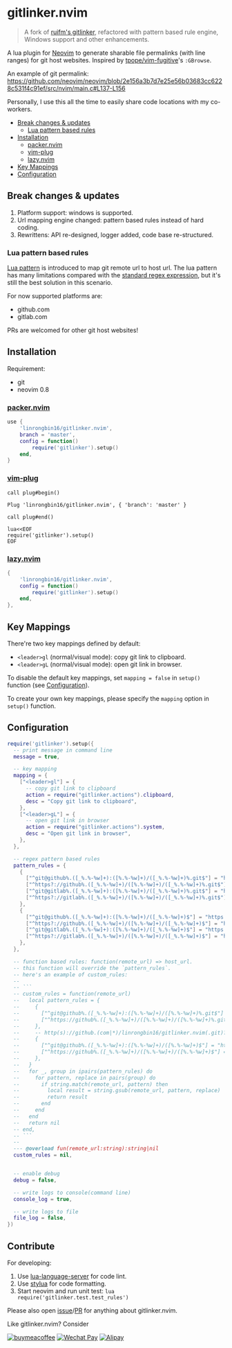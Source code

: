 # gitlinker.nvim

> A fork of [ruifm's gitlinker](https://github.com/ruifm/gitlinker.nvim), refactored
> with pattern based rule engine, Windows support and other enhancements.

A lua plugin for [Neovim](https://github.com/neovim/neovim) to generate sharable
file permalinks (with line ranges) for git host websites. Inspired by
[tpope/vim-fugitive](https://github.com/tpope/vim-fugitive)'s `:GBrowse`.

An example of git permalink:
<https://github.com/neovim/neovim/blob/2e156a3b7d7e25e56b03683cc6228c531f4c91ef/src/nvim/main.c#L137-L156>

Personally, I use this all the time to easily share code locations with my
co-workers.

- [Break changes & updates](#break-changes--updates)
  - [Lua pattern based rules](#lua-pattern-based-rules)
- [Installation](#installation)
  - [packer.nvim](#packernvim)
  - [vim-plug](#vim-plug)
  - [lazy.nvim](#lazynvim)
- [Key Mappings](#key-mappings)
- [Configuration](#configuration)

## Break changes & updates

1. Platform support: windows is supported.
2. Url mapping engine changed: pattern based rules instead of hard coding.
3. Rewrittens: API re-designed, logger added, code base re-structured.

### Lua pattern based rules

[Lua pattern](https://www.lua.org/pil/20.2.html) is introduced to map git remote
url to host url. The lua pattern has many limitations compared with the
[standard regex expression](https://en.wikipedia.org/wiki/Regular_expression),
but it's still the best solution in this scenario.

For now supported platforms are:

- github.com
- gitlab.com

PRs are welcomed for other git host websites!

## Installation

Requirement:

- git
- neovim 0.8

### [packer.nvim](https://github.com/wbthomason/packer.nvim)

```lua
use {
    'linrongbin16/gitlinker.nvim',
    branch = 'master',
    config = function()
        require('gitlinker').setup()
    end,
}
```

### [vim-plug](https://github.com/junegunn/vim-plug)

```vim
call plug#begin()

Plug 'linrongbin16/gitlinker.nvim', { 'branch': 'master' }

call plug#end()

lua<<EOF
require('gitlinker').setup()
EOF
```

### [lazy.nvim](https://github.com/folke/lazy.nvim)

```lua
{
    'linrongbin16/gitlinker.nvim',
    config = function()
        require('gitlinker').setup()
    end,
},
```

## Key Mappings

There're two key mappings defined by default:

- `<leader>gl` (normal/visual mode): copy git link to clipboard.
- `<leader>gL` (normal/visual mode): open git link in browser.

To disable the default key mappings, set `mapping = false` in `setup()` function
(see [Configuration](#configuration)).

To create your own key mappings, please specify the `mapping` option
in `setup()` function.

## Configuration

````lua
require('gitlinker').setup({
  -- print message in command line
  message = true,

  -- key mapping
  mapping = {
    ["<leader>gl"] = {
      -- copy git link to clipboard
      action = require("gitlinker.actions").clipboard,
      desc = "Copy git link to clipboard",
    },
    ["<leader>gL"] = {
      -- open git link in browser
      action = require("gitlinker.actions").system,
      desc = "Open git link in browser",
    },
  },

  -- regex pattern based rules
  pattern_rules = {
    {
      ["^git@github%.([_%.%-%w]+):([%.%-%w]+)/([_%.%-%w]+)%.git$"] = "https://github.%1/%2/%3/blob/",
      ["^https?://github%.([_%.%-%w]+)/([%.%-%w]+)/([_%.%-%w]+)%.git$"] = "https://github.%1/%2/%3/blob/",
      ["^git@gitlab%.([_%.%-%w]+):([%.%-%w]+)/([_%.%-%w]+)%.git$"] = "https://gitlab.%1/%2/%3/blob/",
      ["^https?://gitlab%.([_%.%-%w]+)/([%.%-%w]+)/([_%.%-%w]+)%.git$"] = "https://gitlab.%1/%2/%3/blob/",
    },
    {
      ["^git@github%.([_%.%-%w]+):([%.%-%w]+)/([_%.%-%w]+)$"] = "https://github.%1/%2/%3/blob/",
      ["^https?://github%.([_%.%-%w]+)/([%.%-%w]+)/([_%.%-%w]+)$"] = "https://github.%1/%2/%3/blob/",
      ["^git@gitlab%.([_%.%-%w]+):([%.%-%w]+)/([_%.%-%w]+)$"] = "https://gitlab.%1/%2/%3/blob/",
      ["^https?://gitlab%.([_%.%-%w]+)/([%.%-%w]+)/([_%.%-%w]+)$"] = "https://gitlab.%1/%2/%3/blob/",
    },
  },

  -- function based rules: function(remote_url) => host_url.
  -- this function will override the `pattern_rules`.
  -- here's an example of custom_rules:
  --
  -- ```
  -- custom_rules = function(remote_url)
  --   local pattern_rules = {
  --     {
  --       ["^git@github%.([_%.%-%w]+):([%.%-%w]+)/([%.%-%w]+)%.git$"] = "https://github.%1/%2/%3/blob/",
  --       ["^https://github%.([_%.%-%w]+)/([%.%-%w]+)/([%.%-%w]+)%.git$"] = "https://github.%1/%2/%3/blob/",
  --     },
  --     -- http(s)://github.(com|*)/linrongbin16/gitlinker.nvim(.git)? -> https://github.com/linrongbin16/gitlinker.nvim(.git)?
  --     {
  --       ["^git@github%.([_%.%-%w]+):([%.%-%w]+)/([%.%-%w]+)$"] = "https://github.%1/%2/%3/blob/",
  --       ["^https://github%.([_%.%-%w]+)/([%.%-%w]+)/([%.%-%w]+)$"] = "https://github.%1/%2/%3/blob/",
  --     },
  --   }
  --   for _, group in ipairs(pattern_rules) do
  --     for pattern, replace in pairs(group) do
  --       if string.match(remote_url, pattern) then
  --         local result = string.gsub(remote_url, pattern, replace)
  --         return result
  --       end
  --     end
  --   end
  --   return nil
  -- end,
  -- ```
  --
  --- @overload fun(remote_url:string):string|nil
  custom_rules = nil,


  -- enable debug
  debug = false,

  -- write logs to console(command line)
  console_log = true,

  -- write logs to file
  file_log = false,
})
````

## Contribute

For developing:

1. Use [lua-language-server](https://github.com/LuaLS/lua-language-server) for code lint.
2. Use [stylua](https://github.com/JohnnyMorganz/StyLua) for code formatting.
3. Start neovim and run unit test: `lua require('gitlinker.test.test_rules')`

Please also open [issue](https://github.com/linrongbin16/lin.nvim/issues)/[PR](https://github.com/linrongbin16/lin.nvim/pulls) for anything about gitlinker.nvim.

Like gitlinker.nvim? Consider

[![buymeacoffee](https://img.shields.io/badge/-Buy%20Me%20a%20Coffee-ff5f5f?logo=ko-fi&logoColor=white)](https://www.buymeacoffee.com/linrongbin16)
[![Wechat Pay](https://img.shields.io/badge/-Tip%20Me%20on%20WeChat-brightgreen?logo=wechat&logoColor=white)](https://linrongbin16.github.io/sponsor)
[![Alipay](https://img.shields.io/badge/-Tip%20Me%20on%20Alipay-blue?logo=alipay&logoColor=white)](https://linrongbin16.github.io/sponsor)
